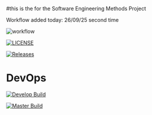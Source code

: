 #this is the for the Software Engineering Methods Project


Workflow added today: 26/09/25 second time

![workflow](https://github.com/martinSteadD/devops/actions/workflows/main.yml/badge.svg)

[![LICENSE](https://img.shields.io/github/license/martinSteadD/devops.svg?style=flat-square)](https://github.com/martinSteadD/devops/blob/master/LICENSE)

[![Releases](https://img.shields.io/github/release/martinSteadD/devops/all.svg?style=flat-square)](https://github.com/martinSteadD/devops/releases)

# DevOps
[![Develop Build](https://img.shields.io/github/actions/workflow/status/martinSteadD/devops/main.yml?branch=develop&label=develop%20build&style=flat-square)](https://github.com/martinSteadD/devops/actions)


[![Master Build](https://img.shields.io/github/actions/workflow/status/martinSteadD/devops/main.yml?branch=master&label=master%20build&style=flat-square)](https://github.com/martinSteadD/devops/actions)
